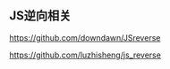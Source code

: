 

## JS逆向相关




https://github.com/downdawn/JSreverse

https://github.com/luzhisheng/js_reverse









